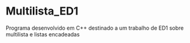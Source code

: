 # Multilista_ED1
Programa desenvolvido em C++ destinado a um trabalho de ED1 sobre multilista e listas encadeadas

